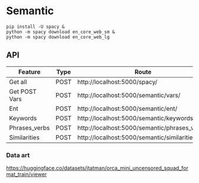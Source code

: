 # Semantic
```
pip install -U spacy &
python -m spacy download en_core_web_sm &
python -m spacy download en_core_web_lg
```

## API
Feature | Type | Route | Access
------------ | ------------- | ------------- | -------------
Get all        | POST | http://localhost:5000/spacy/ | Public
Get POST Vars | POST | http://localhost:5000/semantic/vars/ | Public
Ent | POST | http://localhost:5000/semantic/ent/ | Public
Keywords | POST | http://localhost:5000/semantic/keywords/ | Public
Phrases_verbs | POST | http://localhost:5000/semantic/phrases_verbs/ | Public
Similarities | POST | http://localhost:5000/semantic/similarities/ | Public

### Data art
https://huggingface.co/datasets/jtatman/orca_mini_uncensored_squad_format_train/viewer
